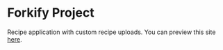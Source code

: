 # Forkify Project

Recipe application with custom recipe uploads.
You can preview this site [here](https://forkify-emilien-wittchen.netlify.app/).
